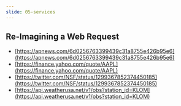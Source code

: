 ```yaml
---
slide: 05-services
---
```


## Re-Imagining a Web Request

- [https://apnews.com/6d0256763399439c31a8755e426b95e6](https://apnews.com/6d0256763399439c31a8755e426b95e6)
- [https://finance.yahoo.com/quote/AAPL](https://finance.yahoo.com/quote/AAPL)
- [https://twitter.com/NSF/status/1299367852374450185](https://twitter.com/NSF/status/1299367852374450185)
- [https://api.weatherusa.net/v1/obs?station_id=KLOM](https://api.weatherusa.net/v1/obs?station_id=KLOM)